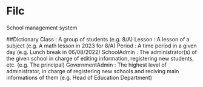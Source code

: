 # Filc
School management system

##Dictionary
Class : A group of students (e.g. 8/A)
Lesson : A lesson of a subject (e.g. A math lesson in 2023 for 8/A)
Period : A time period in a given day (e.g. Lunch break in 06/08/2022)
SchoolAdmin : The administrator(s) of the given school in charge of editing information, registering new students, etc. (e.g. The principal)
GovernmentAdmin : The highest level of administrator, in charge of registering new schools and reciving main informations of them (e.g. Head of Education Department)
